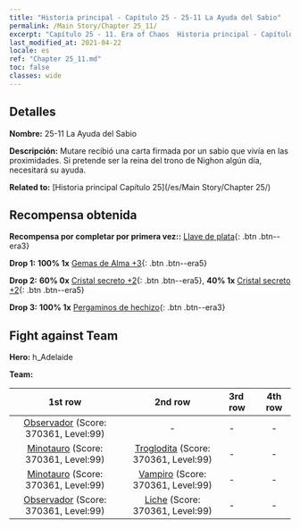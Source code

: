 ```yaml
---
title: "Historia principal - Capítulo 25 - 25-11 La Ayuda del Sabio"
permalink: /Main Story/Chapter 25_11/
excerpt: "Capítulo 25 - 11. Era of Chaos  Historia principal - Capítulo 25_11. 25-11 La Ayuda del Sabio"
last_modified_at: 2021-04-22
locale: es
ref: "Chapter 25_11.md"
toc: false
classes: wide
---
```


## Detalles

 **Nombre:** 25-11 La Ayuda del Sabio

 **Descripción:** Mutare recibió una carta firmada por un sabio que vivía en las proximidades. Si pretende ser la reina del trono de Nighon algún día, necesitará su ayuda.

 **Related to:** [Historia principal Capítulo 25](/es/Main Story/Chapter 25/)

## Recompensa obtenida

 **Recompensa por completar por primera vez::** [Llave de plata](/ItemsES/con_693/){: .btn .btn--era3}

 **Drop 1:** **100% 1x** [Gemas de Alma +3](/ItemsES/mat_86/){: .btn .btn--era5}

 **Drop 2:** **60% 0x** [Cristal secreto +2](/ItemsES/mat_80/){: .btn .btn--era5}, **40% 1x** [Cristal secreto +2](/ItemsES/mat_80/){: .btn .btn--era5}

 **Drop 3:** **100% 1x** [Pergaminos de hechizo](/ItemsES/con_694/){: .btn .btn--era3}


## Fight against Team
 **Hero:** h_Adelaide

 **Team:**


  | 1st row | 2nd row | 3rd row | 4th row |
  |:----:|:----:|:----|:----:|
  | [Observador](/es/units/Beholder/) (Score: 370361, Level:99)  | - | - | - |
  | [Minotauro](/es/units/Minotaur/) (Score: 370361, Level:99)  | [Troglodita](/es/units/Troglodyte/) (Score: 370361, Level:99)  | - | - |
  | [Minotauro](/es/units/Minotaur/) (Score: 370361, Level:99)  | [Vampiro](/es/units/Vampire/) (Score: 370361, Level:99)  | - | - |
  | [Observador](/es/units/Beholder/) (Score: 370361, Level:99)  | [Liche](/es/units/Lich/) (Score: 370361, Level:99)  | - | - |


